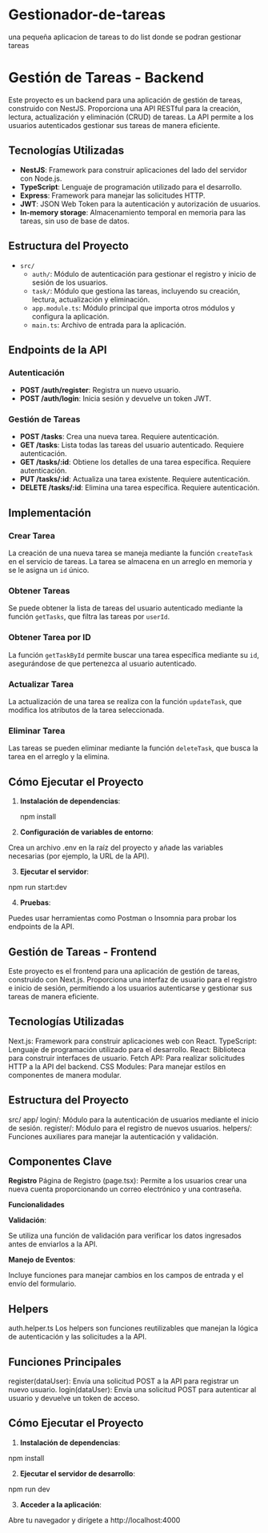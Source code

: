 # Gestionador-de-tareas

una pequeña aplicacion de tareas to do list donde se podran gestionar tareas

# Gestión de Tareas - Backend

Este proyecto es un backend para una aplicación de gestión de tareas, construido con NestJS. Proporciona una API RESTful para la creación, lectura, actualización y eliminación (CRUD) de tareas. La API permite a los usuarios autenticados gestionar sus tareas de manera eficiente.

## Tecnologías Utilizadas

- **NestJS**: Framework para construir aplicaciones del lado del servidor con Node.js.
- **TypeScript**: Lenguaje de programación utilizado para el desarrollo.
- **Express**: Framework para manejar las solicitudes HTTP.
- **JWT**: JSON Web Token para la autenticación y autorización de usuarios.
- **In-memory storage**: Almacenamiento temporal en memoria para las tareas, sin uso de base de datos.

## Estructura del Proyecto

- `src/`
  - `auth/`: Módulo de autenticación para gestionar el registro y inicio de sesión de los usuarios.
  - `task/`: Módulo que gestiona las tareas, incluyendo su creación, lectura, actualización y eliminación.
  - `app.module.ts`: Módulo principal que importa otros módulos y configura la aplicación.
  - `main.ts`: Archivo de entrada para la aplicación.

## Endpoints de la API

### Autenticación

- **POST /auth/register**: Registra un nuevo usuario.
- **POST /auth/login**: Inicia sesión y devuelve un token JWT.

### Gestión de Tareas

- **POST /tasks**: Crea una nueva tarea. Requiere autenticación.
- **GET /tasks**: Lista todas las tareas del usuario autenticado. Requiere autenticación.
- **GET /tasks/:id**: Obtiene los detalles de una tarea específica. Requiere autenticación.
- **PUT /tasks/:id**: Actualiza una tarea existente. Requiere autenticación.
- **DELETE /tasks/:id**: Elimina una tarea específica. Requiere autenticación.

## Implementación

### Crear Tarea

La creación de una nueva tarea se maneja mediante la función `createTask` en el servicio de tareas. La tarea se almacena en un arreglo en memoria y se le asigna un `id` único.

### Obtener Tareas

Se puede obtener la lista de tareas del usuario autenticado mediante la función `getTasks`, que filtra las tareas por `userId`.

### Obtener Tarea por ID

La función `getTaskById` permite buscar una tarea específica mediante su `id`, asegurándose de que pertenezca al usuario autenticado.

### Actualizar Tarea

La actualización de una tarea se realiza con la función `updateTask`, que modifica los atributos de la tarea seleccionada.

### Eliminar Tarea

Las tareas se pueden eliminar mediante la función `deleteTask`, que busca la tarea en el arreglo y la elimina.

## Cómo Ejecutar el Proyecto

1. **Instalación de dependencias**:

   npm install

2. **Configuración de variables de entorno**:

Crea un archivo .env en la raíz del proyecto y añade las variables necesarias (por ejemplo, la URL de la API).

3. **Ejecutar el servidor**:

npm run start:dev

4. **Pruebas**:

Puedes usar herramientas como Postman o Insomnia para probar los endpoints de la API.

## Gestión de Tareas - Frontend

Este proyecto es el frontend para una aplicación de gestión de tareas, construido con Next.js. Proporciona una interfaz de usuario para el registro e inicio de sesión, permitiendo a los usuarios autenticarse y gestionar sus tareas de manera eficiente.

## Tecnologías Utilizadas

Next.js: Framework para construir aplicaciones web con React.
TypeScript: Lenguaje de programación utilizado para el desarrollo.
React: Biblioteca para construir interfaces de usuario.
Fetch API: Para realizar solicitudes HTTP a la API del backend.
CSS Modules: Para manejar estilos en componentes de manera modular.

## Estructura del Proyecto

src/
app/
login/: Módulo para la autenticación de usuarios mediante el inicio de sesión.
register/: Módulo para el registro de nuevos usuarios.
helpers/: Funciones auxiliares para manejar la autenticación y validación.

## Componentes Clave

**Registro**
Página de Registro (page.tsx): Permite a los usuarios crear una nueva cuenta proporcionando un correo electrónico y una contraseña.

**Funcionalidades**

**Validación**:

Se utiliza una función de validación para verificar los datos ingresados antes de enviarlos a la API.

**Manejo de Eventos**:

Incluye funciones para manejar cambios en los campos de entrada y el envío del formulario.

## Helpers

auth.helper.ts
Los helpers son funciones reutilizables que manejan la lógica de autenticación y las solicitudes a la API.

## Funciones Principales

register(dataUser): Envía una solicitud POST a la API para registrar un nuevo usuario.
login(dataUser): Envía una solicitud POST para autenticar al usuario y devuelve un token de acceso.

## Cómo Ejecutar el Proyecto

1. **Instalación de dependencias**:

npm install

2. **Ejecutar el servidor de desarrollo**:

npm run dev

3. **Acceder a la aplicación**:

Abre tu navegador y dirígete a http://localhost:4000
